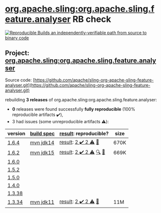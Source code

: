 [org.apache.sling:org.apache.sling.feature.analyser](https://search.maven.org/artifact/org.apache.sling/org.apache.sling.feature.analyser/) RB check
=======

[![Reproducible Builds](https://reproducible-builds.org/images/logos/rb.svg) an independently-verifiable path from source to binary code](https://reproducible-builds.org/)

## Project: [org.apache.sling:org.apache.sling.feature.analyser](https://search.maven.org/artifact/org.apache.sling/org.apache.sling.feature.analyser/)

Source code: [https://github.com/apache/sling-org-apache-sling-feature-analyser.git](https://github.com/apache/sling-org-apache-sling-feature-analyser.git)

rebuilding **3 releases** of org.apache.sling:org.apache.sling.feature.analyser:
- **0** releases were found successfully **fully reproducible** (100% reproducible artifacts :heavy_check_mark:),
- 3 had issues (some unreproducible artifacts :warning:):

| version | [build spec](/BUILDSPEC.md) | [result](https://reproducible-builds.org/docs/jvm/): reproducible? | size |
| -- | --------- | ------ | -- |
| [1.6.4](https://search.maven.org/artifact/org.apache.sling/org.apache.sling.feature.analyser/1.6.4/pom) | [mvn jdk14](org.apache.sling.feature.analyser-1.6.4.buildspec) | [result](org.apache.sling.feature.analyser-1.6.4.buildinfo): [2 :heavy_check_mark:  2 :warning:](org.apache.sling.feature.analyser-1.6.4.buildcompare) [:memo:](https://github.com/apache/sling-org-apache-sling-feature-analyser/pull/36) | 670K |
| [1.6.2](https://search.maven.org/artifact/org.apache.sling/org.apache.sling.feature.analyser/1.6.2/pom) | [mvn jdk15](org.apache.sling.feature.analyser-1.6.2.buildspec) | [result](org.apache.sling.feature.analyser-1.6.2.buildinfo): [2 :heavy_check_mark:  2 :warning:](org.apache.sling.feature.analyser-1.6.2.buildcompare) [:mag:](org.apache.sling.feature.analyser-1.6.2.diffoscope) [:memo:](https://github.com/apache/sling-org-apache-sling-feature-analyser/pull/36) | 669K |
| [1.6.0](https://search.maven.org/artifact/org.apache.sling/org.apache.sling.feature.analyser/1.6.0/pom) | | | |
| [1.5.2](https://search.maven.org/artifact/org.apache.sling/org.apache.sling.feature.analyser/1.5.2/pom) | | | |
| [1.5.0](https://search.maven.org/artifact/org.apache.sling/org.apache.sling.feature.analyser/1.5.0/pom) | | | |
| [1.4.0](https://search.maven.org/artifact/org.apache.sling/org.apache.sling.feature.analyser/1.4.0/pom) | | | |
| [1.3.38](https://search.maven.org/artifact/org.apache.sling/org.apache.sling.feature.analyser/1.3.38/pom) | | | |
| [1.3.34](https://search.maven.org/artifact/org.apache.sling/org.apache.sling.feature.analyser/1.3.34/pom) | [mvn jdk11](org.apache.sling.feature.analyser-1.3.34.buildspec) | [result](org.apache.sling.feature.analyser-1.3.34.buildinfo): [2 :heavy_check_mark:  2 :warning:](org.apache.sling.feature.analyser-1.3.34.buildcompare) [:memo:](https://github.com/apache/sling-org-apache-sling-feature-analyser/pull/36) | 11M |
